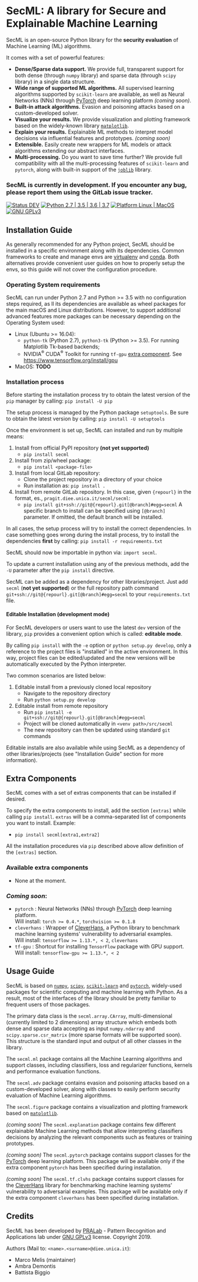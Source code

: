# SecML: A library for Secure and Explainable Machine Learning

SecML is an open-source Python library for the **security evaluation** of Machine Learning (ML) algorithms.

It comes with a set of powerful features:
- **Dense/Sparse data support.** We provide full, transparent support for both dense (through `numpy` library) and sparse data (through `scipy` library) in a single data structure.
- **Wide range of supported ML algorithms.** All supervised learning algorithms supported by `scikit-learn` are available, as well as Neural Networks (NNs) through [PyTorch](https://pytorch.org/) deep learning platform _(coming soon)_.
- **Built-in attack algorithms.** Evasion and poisoning attacks based on a custom-developed solver.
- **Visualize your results.** We provide visualization and plotting framework based on the widely-known library [`matplotlib`](https://matplotlib.org/).
- **Explain your results.** Explainable ML methods to interpret model decisions via influential features and prototypes. _(coming soon)_  
- **Extensible.** Easily create new wrappers for ML models or attack algorithms extending our abstract interfaces.
- **Multi-processing.** Do you want to save time further? We provide full compatibility with all the multi-processing features of `scikit-learn` and `pytorch`, along with built-in support of the [`joblib`](https://joblib.readthedocs.io/) library.

### SecML is currently in development. If you encounter any bug, please report them using the GitLab issue tracker.

[![Status DEV](https://img.shields.io/badge/status-dev-red.svg)]()
[![Python 2.7 | 3.5 | 3.6 | 3.7](https://img.shields.io/badge/python-2.7%20%7C%203.5%20%7C%203.6%20%7C%203.7-brightgreen.svg)]()
[![Platform Linux | MacOS ](https://img.shields.io/badge/platform-linux%20%7C%20macos-lightgrey.svg)]()
[![GNU GPLv3](https://img.shields.io/badge/license-GPL%20(%3E%3D%203)-blue.svg)](https://www.gnu.org/licenses/gpl-3.0.en.html)

## Installation Guide
As generally recommended for any Python project, SecML should be installed 
 in a specific environment along with its dependencies. Common frameworks to 
 create and manage envs are [virtualenv](https://virtualenv.pypa.io) and 
 [conda](https://conda.io). Both alternatives provide convenient user guides on 
 how to properly setup the envs, so this guide will not cover the configuration 
 procedure.

### Operating System requirements
SecML can run under Python 2.7 and Python >= 3.5 with no configuration steps required, 
as ll its dependencies are available as wheel packages for the main macOS and Linux 
distributions.
However, to support additional advanced features more packages can be necessary 
depending on the Operating System used:
- Linux (Ubuntu >= 16.04):
   - `python-tk` (Python 2.7), `python3-tk` (Python >= 3.5). For running Matplotlib Tk-based backends;
   - NVIDIA<sup>®</sup> CUDA<sup>®</sup> Toolkit for running `tf-gpu` [extra component](#extra-components). See https://www.tensorflow.org/install/gpu
- MacOS: **TODO**

### Installation process

Before starting the installation process try to obtain the latest version
of the `pip` manager by calling: `pip install -U pip`

The setup process is managed by the Python package `setuptools`. Be sure
 to obtain the latest version by calling: `pip install -U setuptools`

Once the environment is set up, SecML can installed and run by
 multiple means:
 1. Install from official PyPI repository **(not yet supported)**
    - `pip install secml`
 2. Install from zip/wheel package:
    - `pip install <package-file>`
 3. Install from local GitLab repository:
    - Clone the project repository in a directory of your choice
    - Run installation as: `pip install .`
 4. Install from remote GitLab repository. In this case, given
    `{repourl}` in the format, es., `pragit.diee.unica.it/secml/secml`:
    - `pip install git+ssh://git@{repourl}.git[@branch]#egg=secml`
    A specific branch to install can be specified using `[@branch]` parameter.
    If omitted, the default branch will be installed.

In all cases, the setup process will try to install the correct dependencies.
In case something goes wrong during the install process, try to install
 the dependencies **first** by calling: `pip install -r requirements.txt`

SecML should now be importable in python via: `import secml`.

To update a current installation using any of the previous methods, add the 
 `-U` parameter after the `pip install` directive.

SecML can be added as a dependency for other libraries/project.
Just add `secml` (**not yet supported**) or the full repository
path command `git+ssh://git@{repourl}.git[@branch]#egg=secml` to
your `requirements.txt` file.

#### Editable Installation (development mode)

For SecML developers or users want to use the latest `dev` version
of the library, `pip` provides a convenient option which is called: **editable mode**.

By calling `pip install` with the `-e` option or `python setup.py develop`,
only a reference to the project files is "installed" in the active
environment. In this way, project files can be edited/updated and the
new versions will be automatically executed by the Python interpreter.

Two common scenarios are listed below:
1. Editable install from a previously cloned local repository
    - Navigate to the repository directory
    - Run `python setup.py develop`
2. Editable install from remote repository
    - Run `pip install -e git+ssh://git@{repourl}.git[@branch]#egg=secml`
    - Project will be cloned automatically in `<venv path>/src/secml`
    - The new repository can then be updated using standard `git` commands

Editable installs are also available while using SecML as a
dependency of other libraries/projects (see "Installation Guide"
section for more information).

## Extra Components

SecML comes with a set of extras components that can be installed if desired.

To specify the extra components to install, add the section `[extras]` while calling `pip install`.
`extras` will be a comma-separated list of components you want to install. Example:
- `pip install secml[extra1,extra2]`

All the installation procedures via `pip` described above allow definition of the `[extras]` section.

### Available extra components
  - None at the moment.

### _Coming soon_:
  - `pytorch` : Neural Networks (NNs) through [PyTorch](https://pytorch.org/) deep learning platform.  
    Will install: `torch >= 0.4.*`, `torchvision >= 0.1.8`
  - `cleverhans` : Wrapper of [CleverHans](https://github.com/tensorflow/cleverhans), 
    a Python library to benchmark machine learning systems' vulnerability to adversarial examples.  
    Will install: `tensorflow >= 1.13.*, < 2`, `cleverhans`
  - `tf-gpu` : Shortcut for installing `TensorFlow` package with GPU support.  
    Will install: `tensorflow-gpu >= 1.13.*, < 2`

## Usage Guide

SecML is based on [`numpy`](http://www.numpy.org/), [`scipy`](https://www.scipy.org/), [`scikit-learn`](https://scikit-learn.org/) and [`pytorch`](https://pytorch.org/), widely-used packages for scientific 
computing and machine learning with Python. As a result, most of the interfaces of the 
library should be pretty familiar to frequent users of those packages.

The primary data class is the `secml.array.CArray`, multi-dimensional (currently limited to 2 dimensions) array structure which embeds both dense and sparse data accepting as input `numpy.ndarray` and `scipy.sparse.csr_matrix` (more sparse formats will be supported soon). This structure is the standard input and output of all other classes in the library.

The `secml.ml` package contains all the Machine Learning algorithms and support classes, including classifiers, loss and regularizer functions, kernels and performance evaluation functions.

The `secml.adv` package contains evasion and poisoning attacks based on a custom-developed solver, along with classes to easily perform security evaluation of Machine Learning algorithms.

The `secml.figure` package contains a visualization and plotting framework based on [`matplotlib`](https://matplotlib.org/).

_(coming soon)_ The `secml.explanation` package contains few different explainable Machine Learning methods that allow interpreting classifiers decisions by analyzing the relevant components such as features or training prototypes.

_(coming soon)_ The `secml.pytorch` package contains support classes for the [PyTorch](https://pytorch.org/) deep learning platform. This package will be available only if the extra component `pytorch` has been specified during installation.

_(coming soon)_ The `secml.tf.clvhs` package contains support classes for the [CleverHans](https://github.com/tensorflow/cleverhans) library for benchmarking machine learning systems' vulnerability to adversarial examples. 
This package will be available only if the extra component `cleverhans` has been specified during installation.

## Credits
SecML has been developed by [PRALab](https://pralab.diee.unica.it) - Pattern Recognition and Applications lab under [GNU GPLv3](https://www.gnu.org/licenses/gpl-3.0.en.html) license. Copyright 2019.

Authors (Mail to: `<name>.<surname>@diee.unica.it`):
- Marco Melis (maintainer)
- Ambra Demontis
- Battista Biggio
